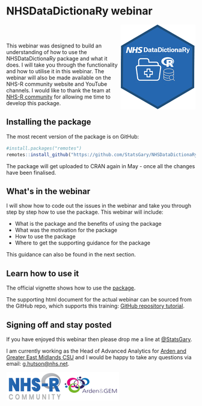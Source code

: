 # NHSDataDictionaRy webinar


<a href ="https://github.com/StatsGary/NHSDataDictionaRy"><img src ="man/figures/logobgr.png" align="right"></a>
<br></br>


This webinar was designed to build an understanding of how to use the NHSDataDictionaRy package and what it does. I will take you through the functionality and how to utilise it in this webinar. The webinar will also be made available on the NHS-R community website and YouTube channels. I would like to thank the team at [NHS-R community](https://nhsrcommunity.com/) for allowing me time to develop this package. 

## Installing the package
The most recent version of the package is on GitHub:

``` r
#install.packages("remotes")
remotes::install_github("https://github.com/StatsGary/NHSDataDictionaRy")

```

The package will get uploaded to CRAN again in May - once all the changes have been finalised. 

## What's in the webinar

I will show how to code out the issues in the webinar and take you through step by step how to use the package. This webinar will include:

- What is the package and the benefits of using the package
- What was the motivation for the package
- How to use the package
- Where to get the supporting guidance for the package

This guidance can also be found in the next section.

## Learn how to use it
The official vignette shows how to use the  [package](https://rdrr.io/cran/NHSDataDictionaRy/f/vignettes/introduction.Rmd).

The supporting html document for the actual webinar can be sourced from the GitHub repo, which supports this training: [GitHub repository tutorial](https://hutsons-hacks.info/wp-content/uploads/2021/04/NHSDataDictionary_howto.html).

## Signing off and stay posted
If you have enjoyed this webinar then please drop me a line at [@StatsGary](https://twitter.com/StatsGary). 

I am currently working as the Head of Advanced Analytics for [Arden and Greater East Midlands CSU](https://www.ardengemcsu.nhs.uk/) and I would be happy to take any questions via email: <g.hutson@nhs.net>.

<a href="https://nhsrcommunity.com/"><img src="man/figures/NHSRComm.png" alt="NHS-R Community Website" height="75px" width="150px" align="left"></a>
<p padding_left:20></p>
<a href="https://www.ardengemcsu.nhs.uk/"><img src="man/figures/AGEM.png" alt="Arden & GEM Commissioning Support Unit" height="75px" width="150px" align="center"></a>



